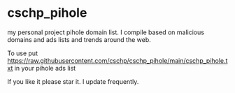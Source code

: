 # cschp_pihole
my personal project pihole domain list.
I compile based on malicious domains and ads lists and trends around the web.

To use put https://raw.githubusercontent.com/cschp/cschp_pihole/main/cschp_pihole.txt in your pihole ads list 

If you like it please star it.
I update frequently.
